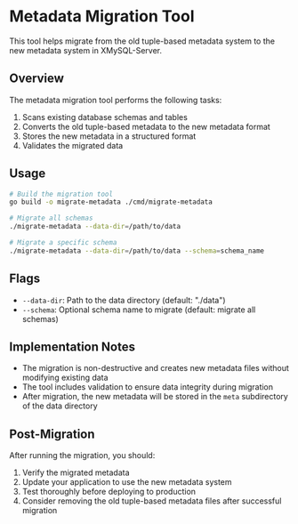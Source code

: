 # Metadata Migration Tool

This tool helps migrate from the old tuple-based metadata system to the new metadata system in XMySQL-Server.

## Overview

The metadata migration tool performs the following tasks:

1. Scans existing database schemas and tables
2. Converts the old tuple-based metadata to the new metadata format
3. Stores the new metadata in a structured format
4. Validates the migrated data

## Usage

```bash
# Build the migration tool
go build -o migrate-metadata ./cmd/migrate-metadata

# Migrate all schemas
./migrate-metadata --data-dir=/path/to/data

# Migrate a specific schema
./migrate-metadata --data-dir=/path/to/data --schema=schema_name
```

## Flags

- `--data-dir`: Path to the data directory (default: "./data")
- `--schema`: Optional schema name to migrate (default: migrate all schemas)

## Implementation Notes

- The migration is non-destructive and creates new metadata files without modifying existing data
- The tool includes validation to ensure data integrity during migration
- After migration, the new metadata will be stored in the `meta` subdirectory of the data directory

## Post-Migration

After running the migration, you should:

1. Verify the migrated metadata
2. Update your application to use the new metadata system
3. Test thoroughly before deploying to production
4. Consider removing the old tuple-based metadata files after successful migration

